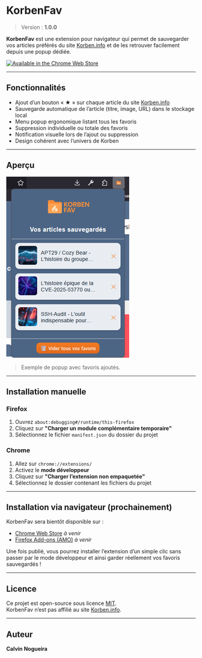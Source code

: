 # KorbenFav

> Version : **1.0.0**

**KorbenFav** est une extension pour navigateur qui permet de sauvegarder vos articles préférés du site [Korben.info](https://korben.info) et de les retrouver facilement depuis une popup dédiée.

<a href="https://chromewebstore.google.com/detail/gghjoadknebadlmnnimghfaddjahkaob?utm_source=item-share-cb" rel="nofollow"><img src="https://camo.githubusercontent.com/6ccbbcb67875ceb7d0debb51242a3eb282dc94553cbfdbdaa4a284884ea5b756/68747470733a2f2f646576656c6f7065722e6368726f6d652e636f6d2f7374617469632f646f63732f77656273746f72652f6272616e64696e672f696d6167652f3230367835382d6368726f6d652d7765622d626362383264313562323438362e706e67" alt="Available in the Chrome Web Store" data-canonical-src="https://developer.chrome.com/static/docs/webstore/branding/image/206x58-chrome-web-bcb82d15b2486.png" style="max-width: 100%;"></a>

---

## Fonctionnalités

- Ajout d’un bouton « ★ » sur chaque article du site [Korben.info](https://korben.info)
- Sauvegarde automatique de l’article (titre, image, URL) dans le stockage local
- Menu popup ergonomique listant tous les favoris
- Suppression individuelle ou totale des favoris
- Notification visuelle lors de l’ajout ou suppression
- Design cohérent avec l’univers de Korben

---

## Aperçu

![logo](imgs/menu.png)

> Exemple de popup avec favoris ajoutés.

---

## Installation manuelle

### Firefox

1. Ouvrez `about:debugging#/runtime/this-firefox`
2. Cliquez sur **"Charger un module complémentaire temporaire"**
3. Sélectionnez le fichier `manifest.json` du dossier du projet

### Chrome

1. Allez sur `chrome://extensions/`
2. Activez le **mode développeur**
3. Cliquez sur **"Charger l’extension non empaquetée"**
4. Sélectionnez le dossier contenant les fichiers du projet

---

## Installation via navigateur (prochainement)

KorbenFav sera bientôt disponible sur :

- [Chrome Web Store](https://chrome.google.com/webstore/) *à venir*
- [Firefox Add-ons (AMO)](https://addons.mozilla.org/) *à venir*

Une fois publié, vous pourrez installer l’extension d’un simple clic sans passer par le mode développeur et ainsi garder réellement vos favoris sauvegardés !

---

## Licence

Ce projet est open-source sous licence [MIT](LICENSE).  
KorbenFav n’est pas affilié au site [Korben.info](https://korben.info).

---

## Auteur

**Calvin Nogueira**

